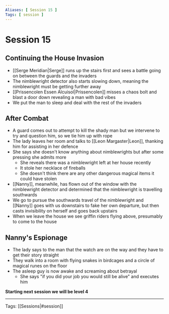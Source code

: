```yaml
---
Aliases: [ Session 15 ]
Tags: [ session ]
---
```


# Session 15

## Continuing the House Invasion

- [[Serge Meridian|Serge]] runs up the stairs first and sees a battle going on between the guards and the invaders
- The nimblewright detector also starts slowing down, meaning the nimblewright must be getting further away
- [[Prissencolen Essen Alcuisol|Prissencolen]] misses a chaos bolt and blast a door down revealing a man with bad vibes
- We put the man to sleep and deal with the rest of the invaders

## After Combat

- A guard comes out to attempt to kill the shady man but we intervene to try and question him, so we tie him up with rope
- The lady leaves her room and talks to [[Leon Margaster|Leon]], thanking him for assisting in her defence
- She says she doesn't know anything about nimblewrights but after some pressing she admits more
  - She reveals there was a nimblewright left at her house recently
  - It stole her necklace of fireballs
  - She doesn't think there are any other dangerous magical items it could have stolen
- [[Nanny]], meanwhile, has flown out of the window with the nimblewright detector and determined that the nimblewright is travelling southwards
- We go to pursue the southwards travel of the nimblewright and [[Nanny]] goes with us downstairs to fake her own departure, but then casts invisibility on herself and goes back upstairs
- When we leave the house we see griffin riders flying above, presumably to come to the house

## Nanny's Espionage

- The lady says to the man that the watch are on the way and they have to get their story straight
- They walk into a room with flying snakes in birdcages and a circle of magical runes on the floor
- The asleep guy is now awake and screaming about betrayal
  - She says "if you did your job you would still be alive" and executes him

**Starting next session we will be level 4**

---
Tags: [[Sessions|#session]]
